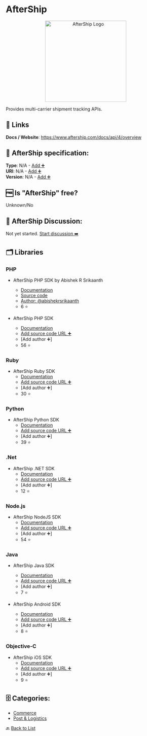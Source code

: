 # AfterShip
<p align="center">
    <img width="256" src="https://raw.githubusercontent.com/apis-list/apis-list/main/apis/aftership/logo_256x256.png" alt="AfterShip Logo"/>
</p>
Provides multi-carrier shipment tracking APIs.

##  🔗 Links
**Docs / Website**: https://www.aftership.com/docs/api/4/overview

## 🧬 AfterShip specification:
**Type**: N/A - [Add ➕](https://github.com/apis-list/apis-list/edit/main/apis-list.yaml)  
**URI**: N/A - [Add ➕](https://github.com/apis-list/apis-list/edit/main/apis-list.yaml)  
**Version**: N/A - [Add ➕](https://github.com/apis-list/apis-list/edit/main/apis-list.yaml)

## 🆓 Is "AfterShip" free?
 Unknown/No 

## 💬 AfterShip Discussion:
Not yet started. [Start discussion ➡️](https://github.com/apis-list/apis-list/discussions/new)

## 🗂️ Libraries
### PHP
- AfterShip PHP SDK by Abishek R Srikaanth
    - [Documentation](https://www.aftership.com/)
    - [Source code](https://github.com/abishekrsrikaanth/aftership-php-sdk)
    - [Author: @abishekrsrikaanth](https://github.com/abishekrsrikaanth)
    - 6 ⭐

- AfterShip PHP SDK
    - [Documentation](https://github.com/AfterShip/aftership-php)
    - [Add source code URL ➕]()
    - [Add author ➕]
    - 56 ⭐

### Ruby
- AfterShip Ruby SDK
    - [Documentation](https://github.com/AfterShip/aftership-ruby)
    - [Add source code URL ➕]()
    - [Add author ➕]
    - 30 ⭐

### Python
- AfterShip Python SDK
    - [Documentation](https://github.com/AfterShip/aftership-python)
    - [Add source code URL ➕]()
    - [Add author ➕]
    - 39 ⭐

### .Net
- AfterShip .NET SDK
    - [Documentation](https://github.com/AfterShip/aftership-net)
    - [Add source code URL ➕]()
    - [Add author ➕]
    - 12 ⭐

### Node.js
- AfterShip NodeJS SDK
    - [Documentation](https://github.com/AfterShip/aftership-nodejs)
    - [Add source code URL ➕]()
    - [Add author ➕]
    - 54 ⭐

### Java
- AfterShip Java SDK
    - [Documentation](https://github.com/AfterShip/aftership-java)
    - [Add source code URL ➕]()
    - [Add author ➕]
    - 7 ⭐

- AfterShip Android SDK
    - [Documentation](https://github.com/AfterShip/aftership-android)
    - [Add source code URL ➕]()
    - [Add author ➕]
    - 8 ⭐

### Objective-C
- AfterShip iOS SDK
    - [Documentation](https://github.com/AfterShip/aftership-ios)
    - [Add source code URL ➕]()
    - [Add author ➕]
    - 9 ⭐


## 🗄️ Categories:
- [Commerce](https://github.com/apis-list/apis-list#commerce-)
- [Post & Logistics](https://github.com/apis-list/apis-list#post--logistics-)

🔙  [Back to List](https://github.com/apis-list/apis-list)
